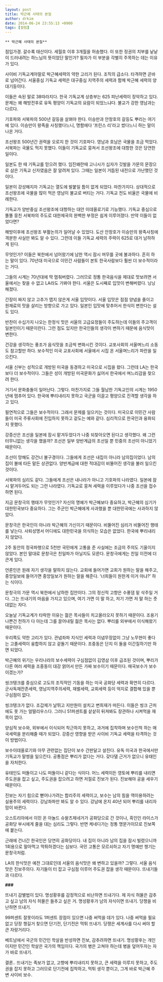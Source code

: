 ```yaml
---
layout: post
title: 박근혜 사태의 본질
author: drkim
date: 2014-06-24 23:55:13 +0900
tags: [컬럼]
---
```

  
    ** 박근혜 사태의 본질** 

  


점입가경. 갈수록 태산이다. 세월호 이후 3개월을 허송했다. 이 또한 정권의 치부를 낱낱이 드러내려는 하느님의 뜻이었단 말인가? 필자가 이 부분을 각별히 주목하는 데는 이유가 있다. 

  


사이비 기독교계야말로 박근혜세력의 약한 고리가 된다. 조직의 급소다. 타격하면 곧바로 넘어간다. 서울중심 기독교 세력은 대구중심 지역주의 세력과 함께 박근혜 세력의 양대기둥이다. 

  


이들은 속된 말로 38따라지다. 한국 기독교계 상층부는 625 피난세력이 장악하고 있다. 문제는 왜 해방전후로 유독 평양이 기독교의 요람이 되었느냐다. 불교가 강한 영남과는 다르다. 

  


기호파와 서북파의 500년 갈등을 살펴야 한다. 이승만과 안창호의 갈등도 뿌리는 여기에 있다. 이승만이 왕족을 사칭했다느니, 명함에다 ‘프린스 리’라고 썼다느니 하는 말이 나온 거다. 

  


조선왕조 500년간 권력을 오로지 한 것이 기호파다. 영남과 호남은 국물을 조금 먹었다. 서북파는 국물도 먹지 못했다. 이들이 기독교로 뭉쳐서 조선왕조에 대항한 것은 당연한 일이다. 

  


일본도 한 때 기독교를 믿으려 했다. 임진왜란때 고니시가 십자가 깃발을 가문의 문장으로 삼은 기독교 신자였음은 잘 알려져 있다. 그때는 일본이 거듭된 내전으로 가난했던 것이다.

  


일본이 강성해지자 기독교는 열도에 발붙일 틈이 없게 되었다. 마찬가지다. 상대적으로 조선왕조에 국물을 많이 먹은 영남이 불교로 버티는 거다. 기독교 전도 비율은 국물에 비례한다. 

  


기독교가 양반중심 조선왕조에 대항하는 대안 이데올로기로 기능했다. 기독교 중심으로 똘똘 뭉친 서북파의 주도로 대한제국의 완벽한 부정은 쉽게 이루어졌다. 만약 이들이 없었다면?

  


해방이후에 조선왕조 부활논의가 일어날 수 있었다. 도산 안창호가 이승만의 왕족사칭에 격분한 사실만 봐도 알 수 있다. 그런데 이들 기독교 세력의 주력이 625로 대거 남하하게 된다.

  


무엇인가? 이들은 북한에서 넘어왔기에 남한 역시 잠시 머무를 곳에 불과하다. 흔히 하는 말이 있다. 70년대 미국으로 이민간 사람들이 본토 한국사람보다 훨씬 더 보수적이라는 거다. 

  


그들의 시계는 70년대에 딱 멈춰버렸다. 그러므로 정통 한국음식을 제대로 맛보려면 서울에서는 찾을 수 없고 LA라도 가봐야 한다. 서울은 도시째로 입맛이 변해버렸다. 닝닝해졌다. 

  


간장이 짜지 않고 고추가 맵지 않은게 서울 입맛이다. 서울 입맛은 점점 양념을 줄이고 원재료의 맛을 살리는 방향으로 가고 있다. 일본인 입맛에 맞추어서 한식이 변한다는 설도 있다. 

  


반찬이 수십가지 나오는 한정식 맛은 서울의 고급요정들이 주도하는데 이들의 주고객이 일본인이기 때문이란다. 그런 점도 있지만 한국인들의 생각이 변하기 때문에 음식맛이 변한다. 

  


건강을 생각하는 풍조가 음식맛을 조금씩 변화시킨 것이다. 교포사회의 서울며느리 소동도 참고할만 하다. 보수적인 미국 교포사회에 서울에서 시집 온 서울며느리가 파란을 일으킨다. 

  


서울 신부는 성적으로 개방된 미국을 동경하고 미국으로 시집을 왔다. 그런데 LA는 한국보다 더 보수적이다. 그들은 성이 개방된 미국문화가 싫어서 한국에서 며느리감을 찾으려 한다. 

  


거기서 문화충돌이 일어난다. 그렇다. 마찬가지로 그들 월남한 기독교인의 시계는 1950년에 멈추어 있다. 한국에 뿌리내리지 못하고 국군을 이끌고 평양으로 진격할 생각을 하고 있다. 

  


필연적으로 그들은 보수적이다. 그래서 문제를 일으키는 것이다. 미국으로 이민간 사람들이 미국 주류사회에 진입하지 못하고 겉도는 예와 같다. 심리적으로 한국인과 융화되지 못했다. 

  


강증산은 조선을 일본에 잠시 맡겨두었다가 나중 되찾아오면 된다고 생각했다. 왜 그런 터무니없는 생각을 했을까? 조선은 일부 양반계급의 조선일 뿐 민중의 조선이 아니었기 때문이다. 

  


조선이 망해도 강건너 불구경이다. 그들에게 조선은 내집이 아니라 남의집이었다. 남의 집이 불에 타든 말든 상관없다. 양반계급에 대한 적대감이 비뚤어진 생각을 불러 일으킨 것이다. 

  


서북파의 심리도 같다. 그들에게 조선은 내나라가 아니고 기호파의 나라였다. 일본에 잠시 맡겨두어도 되는 그런 나라였다. 기독교로 뭉쳐 세력을 이루었다가 나중 조선을 접수하면 된다. 

  


지금 문창극의 행태가 무엇인가? 자신의 명예가 박근혜보다 중요하고, 박근혜의 심기가 대한민국보다 중요하다. 그는 주군인 박근혜에게 사과했을 뿐 대한민국에는 사과하지 않았다. 

  


문창극은 한국인이 아니라 박근혜의 가신이기 때문이다. 비뚤어진 심리가 비뚤어진 행태를 낳는다. 사퇴성명서 어디에도 대한민국을 의식하는 모습은 없었다. 한국에 뿌리내리지 않았다. 

  


2주 동안의 정국파행으로 5천만 국민에게 고통을 준 사실에는 조금의 주의도 기울이지 않았다. 본인 말대로 문창극은 친일파가 아닐지도 모른다. 문창극에게는 친일 이전에 더 큰게 있다.

  


언론인은 원래 자기 생각을 말하지 않는다. 교회에 들어가면 교회가 원하는 말을 해주고, 중앙일보에 들어가면 중앙일보가 원하는 말을 해준다. ‘너희들이 원한게 이거 아냐?’ 하는 식이다. 

  


문창극의 가문 역시 북한에서 남하한 집안이다. 그의 정신적 고향은 수풍댐 밑 삭주일 거다. 그는 뜨내기의 마음을 가지고 있으며, 여기 가면 이 말 하고, 저기 가면 저 말 하는 줏대없는 자다. 

  


오늘날 기독교계가 타락한 이유는 젊은 목사들이 치고올라오지 못하기 때문이다. 조용기 나쁜건 천하가 다 아는데 그를 끌어내릴 젊은 목사는 없다. 뿌리를 외부에서 이식해왔기 때문이다. 

  


우리쪽도 약한 고리가 있다. 관념좌파 지식인 세력과 이념무장없이 그냥 노무현이 좋다는 고졸세력이 융합하지 않고 겉돌기 때문이다. 조중동은 단지 이 둘을 이간질하기만 하면 되었다. 

  


박근혜의 위기는 우리나라의 보수세력이 구심점없이 김영삼 이후 급조된 것이며, 뿌리가 다른 여러 세력을 조중동이 대강 얽어서 만든 가짜 보수이기 때문이다. 매국보수가 보수이겠는가? 

  


씽크탱크를 중심으로 고도의 조직적인 기동을 하는 미국 공화당 세력과 확연히 다르다. 군사독재잔존세력, 영남지역주의세력, 재벌세력, 교회세력 등이 억지로 결합해 있을 뿐 구심점이 없다.

  


씽크탱크가 없다. 조갑제가 날뛰고 지만원이 설치고 변희재가 떠든다. 이들은 씽크 근처에도 못 가는 얼떨리우스다. 그러니 51퍼센트를 샅샅히 뒤져봐도 장관하나 시켜먹을 재목이 없다. 

  


양심적 보수와, 외부에서 이식되어 착근하지 못하고, 과거에 집착하며 보수인척 하는 매국세력을 분리해줄 때가 되었다. 강증산 영향을 받은 사이비 기독교 세력을 타격하는 것이 방법이다. 

  


보수이데올로기와 아무 관련없는 집단이 보수 간판달고 설친다. 유독 미국과 한국에서만 기독교가 말썽을 일으킨다. 공통점은 뿌리가 없다는 거다. 갖다댈 근거가 없으니 유태인을 자처한다. 

  


유태인도 떠돌이고 나도 떠돌이니 같다는 식이다. 어느 세력이든 영토에 뿌리를 내리면 주도권을 잡고 싶고, 주도권을 잡으려고 하면 저절로 진보가 된다. 진보해야 공을 세우기 때문이다.

  


진보는 자기 힘으로 뻗어나가려는 합리주의 세력이고, 보수는 남의 힘을 역이용하려는 실용주의 세력이다. 강남좌파만 봐도 알 수 있다. 강남에 온지 40년 되어 뿌리를 내리자 맘이 바뀐다. 

  


오스트리아에서 이민 온 아놀드 슈왈츠제네거가 공화당으로 간 것이나, 흑인인 라이스가 공화당 부시에게 줄을 대는 심리도 그렇다. 반면 케네디가는 정통 명문가이므로 진보쪽에 붙는다.

  


근래에 건너간 한국인은 당연히 공화당이다. 내 집이 아니라 남의 집을 잠시 빌렸으니까 1회용으로 말아먹고 먹튀하겠다는 심보다. 국민 고통은 모르쇠하고 자기 명예만 챙기는문창극처럼.

  


LA의 한식맛은 예전 그대로인데 서울의 음식맛은 왜 변하고 있을까? 그렇다. 서울 음식맛은 진보주의다. 자기들이 터 잡고 구심점 이루어 주도권 잡을 생각 때문이다. 뜨내기들과 다르다.



 **###**

  


뜨내기 감별법이 있다. 명성황후를 감정적으로 비난하면 뜨내기다. 제 자식 허물은 감추고 싶고 남의 자식 허물은 들추고 싶은 거. 명성황후가 남의 자식이면 뜨내기. 당쟁을 비난하면 뜨내기.

  


99퍼센트 잘못이라도 1퍼센트 장점이 있으면 나중 써먹을 데가 있다. 나중 써먹을 필요 없고 당장 챙길거 찾으면 단기전, 단기전은 먹튀 뜨내기. 당쟁은 세계사를 다시 써야 할 큰 자랑거리다.

  


베트남에서 국군의 민간인 학살을 반성하면 진보, 감추려하면 뜨내기. 명성황후는 개인이지만 민간인 학살은 국가의 책임이다. 국가의 병은 고쳐야 하는데 병을 덮어두자는 자가 바로 뜨내기.

  


결론.. 뜨내기는 족보가 없고, 고향에 뿌리내리지 못하고, 큰 세력을 이루지 못하고, 주도권을 잡지 못하고 그러므로 단기전에 집착하고, 먹튀 생각 뿐이고, 그게 바로 박근혜 주변 사이비 보수.